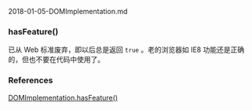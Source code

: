 2018-01-05-DOMImplementation.md


### hasFeature()
已从 Web 标准废弃，即以后总是返回 ```true``` 。老的浏览器如 IE8 功能还是正确的，但也不要在代码中使用了。


### References
[DOMImplementation.hasFeature()](https://developer.mozilla.org/en-US/docs/Web/API/DOMImplementation/hasFeature)
